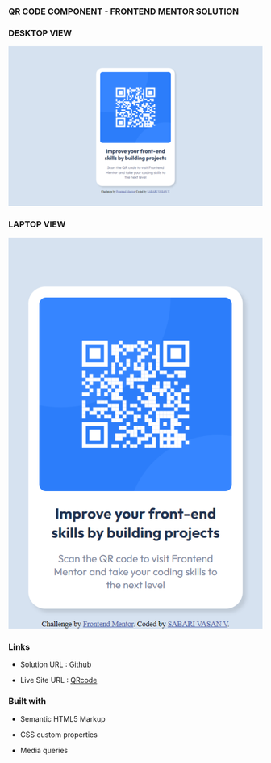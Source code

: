 ### QR CODE COMPONENT - FRONTEND MENTOR SOLUTION

### DESKTOP VIEW

![Desktop view](./solution_screenshot/Desktop%20Design.png)

### LAPTOP VIEW

![Mobile View](./solution_screenshot/Mobile%20Design.png)


### Links
* Solution URL : [Github](https://github.com/Sabari2002/Frontend-mentors/tree/main/qr-code-component/solution_screenshot)

* Live Site URL : [QRcode](https://qrcode-zeta.vercel.app/)
     
### Built with
* Semantic HTML5 Markup

* CSS custom properties
            
* Media queries


